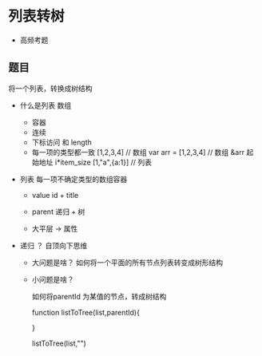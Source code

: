 # 列表转树

- 高频考题

## 题目
将一个列表，转换成树结构

- 什么是列表 数组
  - 容器
  - 连续
  - 下标访问 和 length 
  - 每一项的类型都一致 [1,2,3,4]  // 数组
    var arr = [1,2,3,4]   // 数组
    &arr 起始地址 i*item_size
    [1,"a",{a:1}]        // 列表

- 列表 
  每一项不确定类型的数组容器
  - value id + title
  - parent 递归 + 树

  - 大平层 -> 属性

- 递归 ？  自顶向下思维
  - 大问题是啥？
    如何将一个平面的所有节点列表转变成树形结构
  - 小问题是啥？
    <!--如何将parentId 为""的节点转变成树形结构-->
    如何将parentId 为某值的节点，转成树结构

    function listToTree(list,parentId){

    }

    listToTree(list,"")
    
    
